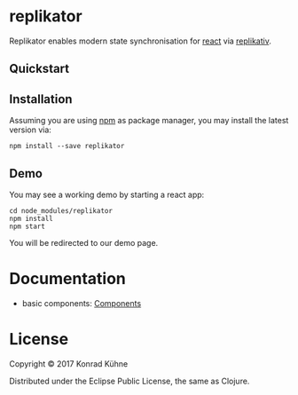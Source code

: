 # replikator
Replikator enables modern state synchronisation for [react](https://facebook.github.io/react) via [replikativ](http://replikativ.io).

## Quickstart


## Installation

Assuming you are using [npm](https://www.npmjs.com) as package manager, you may install the latest version via:

```
npm install --save replikator
```

## Demo

You may see a working demo by starting a react app:

```
cd node_modules/replikator
npm install
npm start
```

You will be redirected to our demo page.

# Documentation

- basic components: [Components](https://github.com/kordano/replikator/blob/master/doc/api.md)

# License

Copyright © 2017 Konrad Kühne

Distributed under the Eclipse Public License, the same as Clojure.
